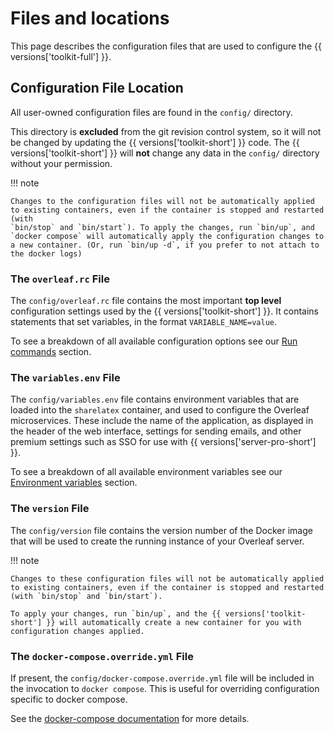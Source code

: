 # Files and locations

This page describes the configuration files that are used to configure the {{ versions['toolkit-full'] }}.

## Configuration File Location ##

All user-owned configuration files are found in the `config/` directory.

This directory is **excluded** from the git revision control system, so it will not be changed by updating the {{ versions['toolkit-short'] }} code. The {{ versions['toolkit-short'] }} will **not** change any data in the `config/` directory without your permission.

!!! note

    Changes to the configuration files will not be automatically applied to existing containers, even if the container is stopped and restarted (with
    `bin/stop` and `bin/start`). To apply the changes, run `bin/up`, and `docker compose` will automatically apply the configuration changes to a new container. (Or, run `bin/up -d`, if you prefer to not attach to the docker logs)

### The `overleaf.rc` File ##

The `config/overleaf.rc` file contains the most important **top level** configuration settings used by the {{ versions['toolkit-short'] }}. It contains statements that set variables, in the format `VARIABLE_NAME=value`.

To see a breakdown of all available configuration options see our [Run commands](run-commands.md) section.

### The `variables.env` File ##

The `config/variables.env` file contains environment variables that are loaded into the `sharelatex` container, and used to configure the Overleaf microservices. These include the name of the application, as displayed in the header of the web interface, settings for sending emails, and other premium settings such as SSO for use with {{ versions['server-pro-short'] }}.

To see a breakdown of all available environment variables see our [Environment variables](environment-variables.md) section.

### The `version` File ##

The `config/version` file contains the version number of the Docker image that will be used to create the running instance of your Overleaf server.

!!! note

    Changes to these configuration files will not be automatically applied to existing containers, even if the container is stopped and restarted (with `bin/stop` and `bin/start`). 
    
    To apply your changes, run `bin/up`, and the {{ versions['toolkit-short'] }} will automatically create a new container for you with configuration changes applied. 

### The `docker-compose.override.yml` File ###

If present, the `config/docker-compose.override.yml` file will be included in the invocation to `docker compose`. This is useful for overriding configuration specific to docker compose.

See the [docker-compose documentation](https://docs.docker.com/compose/extends/#adding-and-overriding-configuration) for more details.